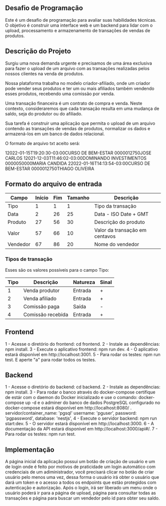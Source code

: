 ## Desafio de Programação
Este é um desafio de programação para avaliar suas habilidades técnicas. O objetivo é construir uma interface web e um backend para lidar com o upload, processamento e armazenamento de transações de vendas de produtos.

## Descrição do Projeto
Surgiu uma nova demanda urgente e precisamos de uma área exclusiva para fazer o upload de um arquivo com as transações realizadas pelos nossos clientes na venda de produtos.

Nossa plataforma trabalha no modelo criador-afiliado, onde um criador pode vender seus produtos e ter um ou mais afiliados também vendendo esses produtos, recebendo uma comissão por venda.

Uma transação financeira é um contrato de compra e venda. Neste contexto, consideraremos que cada transação resulta em uma mudança de saldo, seja do produtor ou do afiliado.

Sua tarefa é construir uma aplicação que permita o upload de um arquivo contendo as transações de vendas de produtos, normalizar os dados e armazená-los em um banco de dados relacional.

O formato de arquivo txt aceito será:

12022-01-15T19:20:30-03:00CURSO DE BEM-ESTAR            0000012750JOSE CARLOS
12021-12-03T11:46:02-03:00DOMINANDO INVESTIMENTOS       0000050000MARIA CANDIDA
22022-01-16T14:13:54-03:00CURSO DE BEM-ESTAR            0000012750THIAGO OLIVEIRA

## Formato do arquivo de entrada

| Campo    | Início | Fim | Tamanho | Descrição                      |
| -------- | ------ | --- | ------- | ------------------------------ |
| Tipo     | 1      | 1   | 1       | Tipo da transação              |
| Data     | 2      | 26  | 25      | Data - ISO Date + GMT          |
| Produto  | 27     | 56  | 30      | Descrição do produto           |
| Valor    | 57     | 66  | 10      | Valor da transação em centavos |
| Vendedor | 67     | 86  | 20      | Nome do vendedor               |

### Tipos de transação

Esses são os valores possíveis para o campo Tipo:

| Tipo | Descrição         | Natureza | Sinal |
| ---- | ----------------- | -------- | ----- |
| 1    | Venda produtor    | Entrada  | +     |
| 2    | Venda afiliado    | Entrada  | +     |
| 3    | Comissão paga     | Saída    | -     |
| 4    | Comissão recebida | Entrada  | +     |

## Frontend

1 - Acesse o diretório do frontend: cd frontend.
2 - Instale as dependências: npm install.
3 - Execute o aplicativo frontend: npm run dev.
4 - O aplicativo estará disponível em http://localhost:3001.
5 - Para rodar os testes: npm run test. E aperte "a" para rodar todos os testes.

## Backend

1 - Acesse o diretório do backend: cd backend.
2 - Instale as dependências: npm install.
3 - Para rodar o banco através do docker-compose certifique de estár com o daemon do Docker inicializado e use o comando: docker-compose up -d e o adminer do banco de dados PostgreSQL configurado no docker-compose estará disponível em http://localhost:8080/ .
  servidor/container_name: 'pgsql' 
  username: 'pguser',
  password: 'pgpassword',
  database: 'nestjs',
4 - Execute o servidor backend: npm run start:dev.
5 - O servidor estará disponível em http://localhost:3000.
6 - A documentação da API estará disponível em http://localhost:3000/api#/.
7 - Para rodar os testes: npm run test.

## Implementação

A página inicial da aplicação possui um botão de criação de usuário e um de login onde é feito por motivos de praticidade um login automático com credenciais de um adiministrador, você precisará clicar no botão de criar usuário pelo menos uma vez, dessa forma o usuário irá obter o usuário que dará um token e o acesso a todos os endpoints que estão protegidos com autenticação e autorização. Após o login, irá ser liberado um menu onde o usuário poderá ir para a página de upload, página para consultar todas as transações e página para buscar um vendedor pelo id para obter seu saldo.